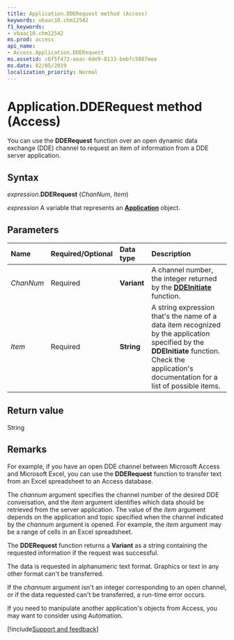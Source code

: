 ```yaml
---
title: Application.DDERequest method (Access)
keywords: vbaac10.chm12542
f1_keywords:
- vbaac10.chm12542
ms.prod: access
api_name:
- Access.Application.DDERequest
ms.assetid: c6f5f472-aeac-6de9-8133-bebfc5887eee
ms.date: 02/05/2019
localization_priority: Normal
---
```



# Application.DDERequest method (Access)

You can use the **DDERequest** function over an open dynamic data exchange (DDE) channel to request an item of information from a DDE server application.


## Syntax

_expression_.**DDERequest** (_ChanNum_, _Item_)

_expression_ A variable that represents an **[Application](Access.Application.md)** object.


## Parameters

|Name|Required/Optional|Data type|Description|
|:-----|:-----|:-----|:-----|
| _ChanNum_|Required|**Variant**|A channel number, the integer returned by the **[DDEInitiate](Access.Application.DDEInitiate.md)** function.|
| _Item_|Required|**String**|A string expression that's the name of a data item recognized by the application specified by the **DDEInitiate** function. Check the application's documentation for a list of possible items.|

## Return value

String


## Remarks

For example, if you have an open DDE channel between Microsoft Access and Microsoft Excel, you can use the **DDERequest** function to transfer text from an Excel spreadsheet to an Access database.

The _channum_ argument specifies the channel number of the desired DDE conversation, and the _item_ argument identifies which data should be retrieved from the server application. The value of the _item_ argument depends on the application and topic specified when the channel indicated by the _channum_ argument is opened. For example, the _item_ argument may be a range of cells in an Excel spreadsheet.

The **DDERequest** function returns a **Variant** as a string containing the requested information if the request was successful.

The data is requested in alphanumeric text format. Graphics or text in any other format can't be transferred.

If the _channum_ argument isn't an integer corresponding to an open channel, or if the data requested can't be transferred, a run-time error occurs.

If you need to manipulate another application's objects from Access, you may want to consider using Automation.



[!include[Support and feedback](~/includes/feedback-boilerplate.md)]